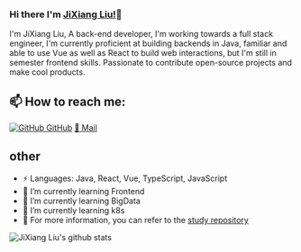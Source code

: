 ### Hi there I'm [JiXiang Liu!](https://github.com/bnyte)👋
I'm JiXiang Liu, A back-end developer, I'm working towards a full stack engineer, I'm currently proficient at building backends in Java, familiar and able to use Vue as well as React to build web interactions, but I'm still in semester frontend skills. Passionate to contribute open-source projects and make cool products.<br>
## 📫 How to reach me: 
[![GitHub](https://i.stack.imgur.com/tskMh.png) GitHub](https://github.com/bnyte)
[:email: Mail](bnytezz@gmail.com)

## other
- ⚡ Languages: Java, React, Vue, TypeScript, JavaScript
- 🌱 I’m currently learning Frontend
- 🌱 I’m currently learning BigData
- 🌱 I’m currently learning k8s
- 🌱 For more information, you can refer to the [study repository](https://github.com/bnyte/study)
<!--
- 😄 Pronouns: He/His/Him
-->


![JiXiang Liu's github stats](https://github-readme-stats.vercel.app/api?username=bnyte&show_icons=true)
